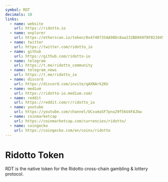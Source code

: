 ```yaml
---
symbol: RDT
decimals: 18
links:
  - name: website
    url: https://ridotto.io
  - name: explorer
    url: https://etherscan.io/token/0x4740735AA98Dc8aa232BD049f8F0210458E7fCa3
  - name: twitter
    url: https://twitter.com/ridotto_io
  - name: github
    url: https://github.com/ridotto-io
  - name: telegram
    url: https://t.me/ridotto_community
  - name: telegram_news
    url: https://t.me/ridotto_io
  - name: discord
    url: https://discord.com/invite/qAXNArk2KU
  - name: medium
    url: https://ridotto-io.medium.com/
  - name: reddit
    url: https://reddit.com/r/ridotto_io
  - name: youtube
    url: https://youtube.com/channel/UCxumaSF7pnu29f5kU4FAJbw
  - name: coinmarketcap
    url: https://coinmarketcap.com/currencies/ridotto/
  - name: coingecko
    url: https://coingecko.com/en/coins/ridotto
---
```


# Ridotto Token

RDT is the native token for the Ridotto cross-chain gambling & lottery protocol.
